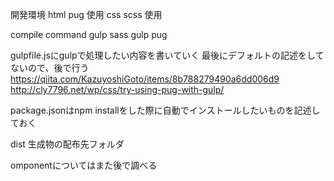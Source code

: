 開発環境
html pug 使用
css scss 使用

compile command
gulp sass
gulp pug

gulpfile.jsにgulpで処理したい内容を書いていく
最後にデフォルトの記述をしてないので、後で行う
https://qiita.com/KazuyoshiGoto/items/8b788279490a6dd006d9
http://cly7796.net/wp/css/try-using-pug-with-gulp/

package.jsonはnpm installをした際に自動でインストールしたいものを記述しておく

dist 生成物の配布先フォルダ

omponentについてはまた後で調べる
